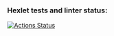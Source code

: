 ### Hexlet tests and linter status:
[![Actions Status](https://github.com/ferummm/python-django-developer-project-52/workflows/hexlet-check/badge.svg)](https://github.com/ferummm/python-django-developer-project-52/actions)